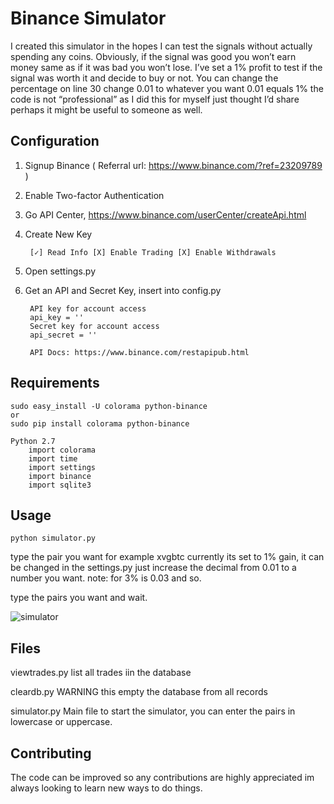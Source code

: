 # Binance Simulator

I created this simulator in the hopes I can test the signals without actually spending any coins. Obviously, if the signal was good you won’t earn money same as if it was bad you won’t lose. I’ve set a 1% profit to test if the signal was worth it and decide to buy or not. You can change the percentage on line 30 change 0.01 to whatever you want 0.01 equals 1% the code is not “professional” as I did this for myself just thought I’d share perhaps it might be useful to someone as well.

## Configuration

1. Signup Binance ( Referral url: https://www.binance.com/?ref=23209789 )
2. Enable Two-factor Authentication    
3. Go API Center, https://www.binance.com/userCenter/createApi.html
4. Create New Key

        [✓] Read Info [X] Enable Trading [X] Enable Withdrawals 
5. Open settings.py
6. Get an API and Secret Key, insert into config.py

        API key for account access
        api_key = ''
        Secret key for account access
        api_secret = ''

        API Docs: https://www.binance.com/restapipub.html

## Requirements

    sudo easy_install -U colorama python-binance
    or 
    sudo pip install colorama python-binance
    
    Python 2.7
        import colorama
        import time
        import settings
        import binance
        import sqlite3


## Usage

    python simulator.py

type the pair you want for example xvgbtc
currently its set to 1% gain, it can be changed in the settings.py just increase the decimal from 0.01 to a number you want.
note: for 3% is 0.03 and so.


type the pairs you want and wait.

![simulator](http://excdn.pw/binance.png)

## Files

viewtrades.py list all trades iin the database

cleardb.py WARNING this empty the database from all records

simulator.py Main file to start the simulator, you can enter the pairs in lowercase or uppercase.

## Contributing
The code can be improved so any contributions are highly appreciated im always looking to learn new ways to do things.
